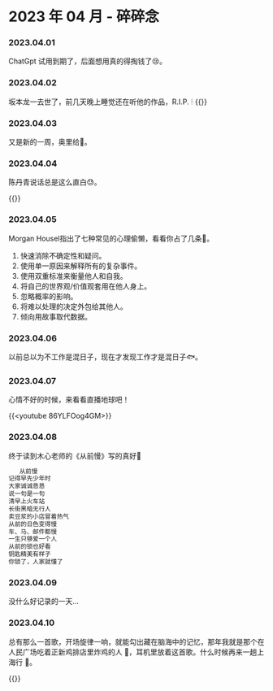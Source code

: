# 2023 年 04 月 - 碎碎念

### 2023.04.01
ChatGpt 试用到期了，后面想用真的得掏钱了😢。

### 2023.04.02
坂本龙一去世了，前几天晚上睡觉还在听他的作品，R.I.P. 🕯
{{<bilibili BV1FR4y1e7j8>}}

### 2023.04.03
又是新的一周，奥里给🚀。

### 2023.04.04
陈丹青说话总是这么直白😓。

{{<youtube YsKbaSWLiAM>}}

### 2023.04.05
Morgan Housel指出了七种常见的心理偷懒，看看你占了几条🤔。 
1. 快速消除不确定性和疑问。
2. 使用单一原因来解释所有的复杂事件。
3. 使用双重标准来衡量他人和自我。
4. 将自己的世界观/价值观套用在他人身上。
5. 忽略概率的影响。
6. 将难以处理的决定外包给其他人。
7. 倾向用故事取代数据。
  
### 2023.04.06
以前总以为不工作是混日子，现在才发现工作才是混日子🐟。 

### 2023.04.07
心情不好的时候，来看看直播地球吧！
 
{{<youtube 86YLFOog4GM>}}
  
### 2023.04.08
终于读到木心老师的《从前慢》写的真好🥰

``` md
   从前慢
记得早先少年时
大家诚诚恳恳
说一句是一句
清早上火车站
长街黑暗无行人
卖豆浆的小店冒着热气
从前的日色变得慢
车、马、邮件都慢
一生只够爱一个人
从前的锁也好看
钥匙精美有样子
你锁了，人家就懂了
```

### 2023.04.09
没什么好记录的一天...
  
### 2023.04.10
总有那么一首歌，开场旋律一响，就能勾出藏在脑海中的记忆，那年我就是那个在人民广场吃着正新鸡排店里炸鸡的人 🤣，耳机里放着这首歌。什么时候再来一趟上海行 🤔。

{{<youtube a4Ueq1WKE24>}}  

